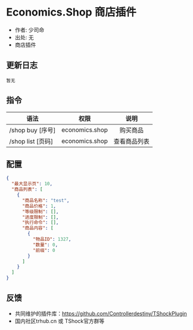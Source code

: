 # Economics.Shop 商店插件

- 作者: 少司命
- 出处: 无
- 商店插件

## 更新日志

```
暂无
```

## 指令

| 语法              |      权限      |     说明     |
| ----------------- | :------------: | :----------: |
| /shop buy [序号]  | economics.shop |   购买商品   |
| /shop list [页码] | economics.shop | 查看商品列表 |

## 配置

```json
{
  "最大显示页": 10,
  "商品列表": [
    {
      "商品名称": "test",
      "商品价格": 1,
      "等级限制": [],
      "进度限制": [],
      "执行命令": [],
      "商品内容": [
        {
          "物品ID": 1327,
          "数量": 0,
          "前缀": 0
        }
      ]
    }
  ]
}
```
## 反馈
- 共同维护的插件库：https://github.com/Controllerdestiny/TShockPlugin
- 国内社区trhub.cn 或 TShock官方群等